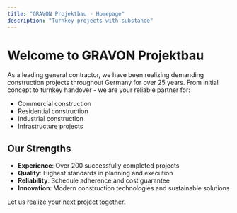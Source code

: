 ```yaml
---
title: "GRAVON Projektbau - Homepage"
description: "Turnkey projects with substance"
---
```


# Welcome to GRAVON Projektbau

As a leading general contractor, we have been realizing demanding construction projects throughout Germany for over 25 years. From initial concept to turnkey handover - we are your reliable partner for:

- Commercial construction
- Residential construction
- Industrial construction
- Infrastructure projects

## Our Strengths

- **Experience**: Over 200 successfully completed projects
- **Quality**: Highest standards in planning and execution
- **Reliability**: Schedule adherence and cost guarantee
- **Innovation**: Modern construction technologies and sustainable solutions

Let us realize your next project together.